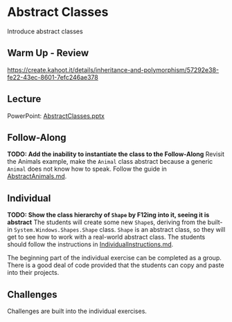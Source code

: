 # Abstract Classes
Introduce abstract classes

## Warm Up - Review
https://create.kahoot.it/details/inheritance-and-polymorphism/57292e38-fe22-43ec-8601-7efc246ae378

## Lecture
PowerPoint: [AbstractClasses.pptx](AbstractClasses.pptx)

## Follow-Along
**TODO: Add the inability to instantiate the class to the Follow-Along**
Revisit the Animals example, make the `Animal` class abstract because a generic `Animal` does not know how to speak. Follow the guide in [AbstractAnimals.md](AbstractAnimals.md).

## Individual
**TODO: Show the class hierarchy of `Shape` by F12ing into it, seeing it is abstract**
The students will create some new `Shape`s, deriving from the built-in `System.Windows.Shapes.Shape` class. `Shape` is an abstract class, so they will get to see how to work with a real-world abstract class. The students should follow the instructions in [IndividualInstructions.md](IndividualInstructions.md).

The beginning part of the individual exercise can be completed as a group. There is a good deal of code provided that the students can copy and paste into their projects.

## Challenges
Challenges are built into the individual exercises.

